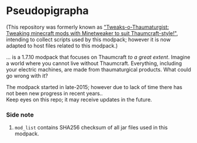 # Pseudopigrapha

(This repository was formerly known as ["Tweaks-o-Thaumaturgist: Tweaking minecraft mods with Minetweaker to suit Thaumcraft-style!"][link-old], intending to collect scripts used by this modpack; however it is now adapted to host files related to this modpack.)

... is a 1.7.10 modpack that focuses on Thaumcraft *to a great extent*. Imagine a world where you cannot live without Thaumcraft. Everything, including your electric machines, are made from thaumaturgical products. What could go wrong with it?

The modpack started in late-2015; however due to lack of time there has not been new progress in recent years..  
Keep eyes on this repo; it may receive updates in the future.

### Side note

  1. `mod_list` contains SHA256 checksum of all jar files used in this modpack.


[link-old]: https://github.com/Team-AbCiv/Tweaks-o-Thaumaturgist
